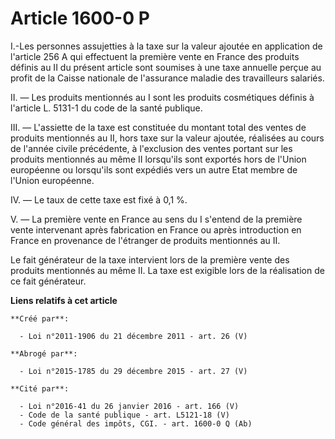 # Article 1600-0 P

I.-Les  personnes assujetties à la taxe sur la valeur ajoutée en application de  l'article 256 A qui effectuent la première
vente en France des produits  définis au II du présent article sont soumises à une taxe annuelle  perçue au profit de la
Caisse nationale de l'assurance maladie des  travailleurs salariés. 

II. ― Les produits mentionnés au I sont les produits cosmétiques définis à l'article L. 5131-1 du code de la santé publique. 

III. ― L'assiette de la taxe est constituée du montant total des ventes  de produits mentionnés au II, hors taxe sur la
valeur ajoutée,  réalisées au cours de l'année civile précédente, à l'exclusion des  ventes portant sur les produits
mentionnés au même II lorsqu'ils sont  exportés hors de l'Union européenne ou lorsqu'ils sont expédiés vers un  autre Etat
membre de l'Union européenne. 

IV. ― Le taux de cette taxe est fixé à 0,1 %. 

V. ― La première vente en France au sens du I s'entend de la première  vente intervenant après fabrication en France ou après
introduction en  France en provenance de l'étranger de produits mentionnés au II. 

Le fait générateur de la taxe intervient lors de la première vente des  produits mentionnés au même II. La taxe est exigible
lors de la  réalisation de ce fait générateur.

**Liens relatifs à cet article**

	**Créé par**:

	  - Loi n°2011-1906 du 21 décembre 2011 - art. 26 (V)

	**Abrogé par**:

	  - Loi n°2015-1785 du 29 décembre 2015 - art. 27 (V)

	**Cité par**:

	  - Loi n°2016-41 du 26 janvier 2016 - art. 166 (V)
	  - Code de la santé publique - art. L5121-18 (V)
	  - Code général des impôts, CGI. - art. 1600-0 Q (Ab)
